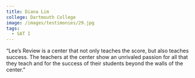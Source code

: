 ```yaml
---
title: Diana Lim
college: Dartmouth College
image: /images/testimonies/29.jpg
tags:
  - SAT I
---
```

“Lee’s Review is a center that not only teaches the score, but also
          teaches success. The teachers at the center show an unrivaled passion for
          all that they teach and for the success of their students beyond the walls
          of the center.”